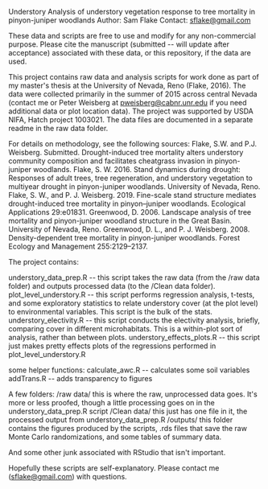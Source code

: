 Understory
Analysis of understory vegetation response to tree mortality in pinyon-juniper woodlands
Author: Sam Flake
Contact: sflake@gmail.com

These data and scripts are free to use and modify for any non-commercial purpose. Please cite the manuscript (submitted -- will update after acceptance) associated with these data, or this repository, if the data are used. 

This project contains raw data and analysis scripts for work done as part of my master's thesis at the University of Nevada, Reno (Flake, 2016). The data were collected primarily in the summer of 2015 across central Nevada (contact me or Peter Weisberg at pweisberg@cabnr.unr.edu if you need additional data or plot location data). The project was supported by USDA NIFA, Hatch project 1003021. The data files are documented in a separate readme in the raw data folder. 

For details on methodology, see the following sources:
Flake, S.W. and P.J. Weisberg. Submitted. Drought-induced tree mortality alters understory community composition and facilitates cheatgrass invasion in pinyon-juniper woodlands. 
Flake, S. W. 2016. Stand dynamics during drought: Responses of adult trees, tree regeneration, and understory vegetation to multiyear drought in pinyon-juniper woodlands. University of Nevada, Reno.
Flake, S. W., and P. J. Weisberg. 2019. Fine-scale stand structure mediates drought-induced tree mortality in pinyon–juniper woodlands. Ecological Applications 29:e01831.
Greenwood, D. 2006. Landscape analysis of tree mortality and pinyon-juniper woodland structure in the Great Basin. University of Nevada, Reno.
Greenwood, D. L., and P. J. Weisberg. 2008. Density-dependent tree mortality in pinyon-juniper woodlands. Forest Ecology and Management 255:2129–2137.


The project contains:

understory_data_prep.R -- this script takes the raw data (from the /raw data folder) and outputs processed data (to the /Clean data folder). 
plot_level_understory.R -- this script performs regression analysis, t-tests, and some exploratory statistics to relate understory cover (at the plot level) to environmental variables. This script is the bulk of the stats.
understory_electivity.R -- this script conducts the electivity analysis, briefly, comparing cover in different microhabitats. This is a within-plot sort of analysis, rather than between plots.
understory_effects_plots.R -- this script just makes pretty effects plots of the regressions performed in plot_level_understory.R

some helper functions:
calculate_awc.R -- calculates some soil variables
addTrans.R -- adds transparency to figures

A few folders:
/raw data/ this is where the raw, unprocessed data goes. It's more or less proofed, though a little processing goes on in the understory_data_prep.R script
/Clean data/ this just has one file in it, the processed output from understory_data_prep.R
/outputs/ this folder contains the figures produced by the scripts, .rds files that save the raw Monte Carlo randomizations, and some tables of summary data. 

And some other junk associated with RStudio that isn't important.

Hopefully these scripts are self-explanatory. Please contact me (sflake@gmail.com) with questions.
